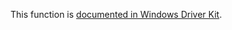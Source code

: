 This function is [documented in Windows Driver Kit](https://learn.microsoft.com/en-us/windows-hardware/drivers/ddi/ntifs/nf-ntifs-zwflushvirtualmemory).
